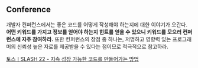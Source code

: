 ## Conference

개발자 컨퍼런스에서는 좋은 코드를 어떻게 작성해야 하는지에 대한 이야기가 오간다. **어떤 키워드를 가지고 정보를 얻어야 하는지 힌트를 얻을 수 있으니 키워드를 모으러 컨퍼런스에 자주 참여하라.** 또한 컨퍼런스의 장점 중 하나는, 저명하고 영향력 있는 프로그래머의 신뢰성 높은 자료를 제공받을 수 있다는 점이므로 적극적으로 참고하라.

[토스ㅣSLASH 22 - 지속 성장 가능한 코드를 만들어가는 방법](obsidian://open?vault=docs&file=2.%20Conference%2F%ED%86%A0%EC%8A%A4%E3%85%A3SLASH%2022%20-%20%EC%A7%80%EC%86%8D%20%EC%84%B1%EC%9E%A5%20%EA%B0%80%EB%8A%A5%ED%95%9C%20%EC%BD%94%EB%93%9C%EB%A5%BC%20%EB%A7%8C%EB%93%A4%EC%96%B4%EA%B0%80%EB%8A%94%20%EB%B0%A9%EB%B2%95)